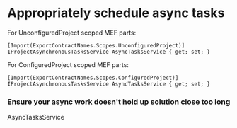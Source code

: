 Appropriately schedule async tasks
==================================


For UnconfiguredProject scoped MEF parts:

    [Import(ExportContractNames.Scopes.UnconfiguredProject)]
    IProjectAsynchronousTasksService AsyncTasksService { get; set; }
    
For ConfiguredProject scoped MEF parts:

    [Import(ExportContractNames.Scopes.ConfiguredProject)]
    IProjectAsynchronousTasksService AsyncTasksService { get; set; }
    
### Ensure your async work doesn't hold up solution close too long

AsyncTasksService

